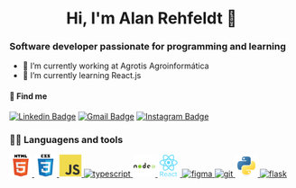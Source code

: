 <h1 align="center">Hi, I'm Alan Rehfeldt 👋</h1>

<h3>Software developer passionate for programming and learning</h3>

- 🔭 I’m currently working at Agrotis Agroinformática
- 🌱 I’m currently learning React.js

#### 💬 Find me

[![Linkedin Badge](https://img.shields.io/badge/-Linkedin-blue?style=flat-square&logo=Linkedin&logoColor=white&link=https://www.linkedin.com/in/alan-rehfeldt-6a9811201/)](https://www.linkedin.com/in/alan-rehfeldt-6a9811201/) 
[![Gmail Badge](https://img.shields.io/badge/-alanrehfeldt@gmail.com-c14438?style=flat-square&logo=Gmail&logoColor=white&link=mailto:alanrehfeldt@gmail.com)](mailto:alanrehfeldt@gmail.com)
[![Instagram Badge](https://img.shields.io/badge/-Instagram-purple?style=flat-square&logo=Instagram&logoColor=white&link=https://www.linkedin.com/in/alan-rehfeldt-6a9811201/)](https://www.instagram.com/alanrehfeldt/)

### 👨‍💻 Languagens and tools 
  
<p align="left">
  <a href="https://www.w3.org/html/" target="_blank" rel="noreferrer"> 
    <img src="https://raw.githubusercontent.com/devicons/devicon/master/icons/html5/html5-original-wordmark.svg" alt="html5" width="40" height="40"/> 
  </a> 
  <a href="https://www.w3schools.com/css/" target="_blank" rel="noreferrer"> 
    <img src="https://raw.githubusercontent.com/devicons/devicon/master/icons/css3/css3-original-wordmark.svg" alt="css3" width="40" height="40"/> 
  </a>
  <a href="https://developer.mozilla.org/en-US/docs/Web/JavaScript" target="_blank" rel="noreferrer"> 
    <img src="https://raw.githubusercontent.com/devicons/devicon/master/icons/javascript/javascript-original.svg" alt="javascript" width="40" height="40"/>    
  </a> 
  <a href="https://www.typescriptlang.org" target="_blank" rel="noreferrer"> 
    <img src="https://www.vectorlogo.zone/logos/typescriptlang/typescriptlang-icon.svg" alt="typescript" width="40" height="40"/>    
  </a> 
  <a href="https://nodejs.org" target="_blank" rel="noreferrer"> 
    <img src="https://raw.githubusercontent.com/devicons/devicon/master/icons/nodejs/nodejs-original-wordmark.svg" alt="nodejs" width="40" height="40"/> 
  </a> 
  <a href="https://reactjs.org/" target="_blank" rel="noreferrer"> 
    <img src="https://raw.githubusercontent.com/devicons/devicon/master/icons/react/react-original-wordmark.svg" alt="react" width="40" height="40"/> 
  </a>
  <a href="https://www.figma.com/" target="_blank" rel="noreferrer"> 
   <img src="https://www.vectorlogo.zone/logos/figma/figma-icon.svg" alt="figma" width="40" height="40"/> </a> <a href="https://git-scm.com/" target="_blank" rel="noreferrer"> <img src="https://www.vectorlogo.zone/logos/git-scm/git-scm-icon.svg" alt="git" width="40" height="40"/> 
  </a> 
  <a href="https://www.python.org" target="_blank" rel="noreferrer"> 
    <img src="https://raw.githubusercontent.com/devicons/devicon/master/icons/python/python-original.svg" alt="python" width="40" height="40"/> 
  </a> 
  <a href="https://flask.palletsprojects.com/en/2.2.x/" target="_blank" rel="noreferrer"> 
    <img src="https://cdn.worldvectorlogo.com/logos/flask.svg" alt="flask" width="40" height="40"/> 
  </a>
</p>
